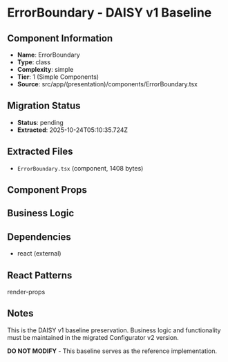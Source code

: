 # ErrorBoundary - DAISY v1 Baseline

## Component Information

- **Name**: ErrorBoundary
- **Type**: class
- **Complexity**: simple
- **Tier**: 1 (Simple Components)
- **Source**: src/app/(presentation)/components/ErrorBoundary.tsx

## Migration Status

- **Status**: pending
- **Extracted**: 2025-10-24T05:10:35.724Z

## Extracted Files

- `ErrorBoundary.tsx` (component, 1408 bytes)

## Component Props



## Business Logic



## Dependencies

- react (external)

## React Patterns

render-props

## Notes

This is the DAISY v1 baseline preservation. Business logic and functionality
must be maintained in the migrated Configurator v2 version.

**DO NOT MODIFY** - This baseline serves as the reference implementation.
